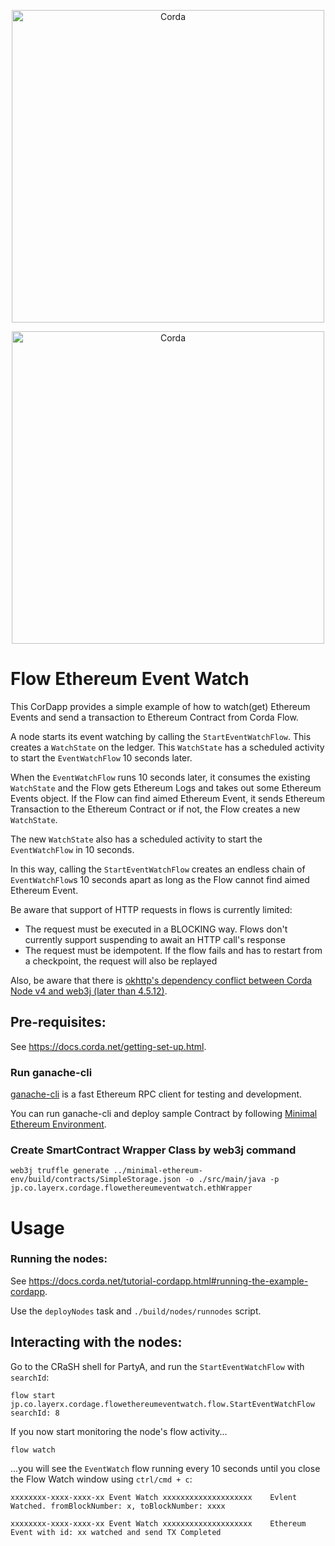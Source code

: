 <p align="center">
  <img src="https://www.corda.net/wp-content/uploads/2016/11/fg005_corda_b.png" alt="Corda" width="500">
</p>

<p align="center">
  <img src="https://ethereum.org/assets/img/ethereum-logo-landscape-purple.7c3c27fd.png" alt="Corda" width="500">
</p>

# Flow Ethereum Event Watch
This CorDapp provides a simple example of how to watch(get) Ethereum Events and send a transaction to Ethereum Contract from Corda Flow.

A node starts its event watching by calling the `StartEventWatchFlow`. This creates a `WatchState` on the ledger. This 
`WatchState` has a scheduled activity to start the `EventWatchFlow` 10 seconds later.

When the `EventWatchFlow` runs 10 seconds later, it consumes the existing `WatchState` and
the Flow gets Ethereum Logs and takes out some Ethereum Events object.
If the Flow can find aimed Ethereum Event, it sends Ethereum Transaction to the Ethereum Contract or if not, the Flow creates a new `WatchState`. 

The new `WatchState` also has a scheduled activity to start the `EventWatchFlow` in 10 seconds.

In this way, calling the `StartEventWatchFlow` creates an endless chain of `EventWatchFlow`s 10 seconds apart
as long as the Flow cannot find aimed Ethereum Event.


Be aware that support of HTTP requests in flows is currently limited:

- The request must be executed in a BLOCKING way. Flows don't currently support suspending to await an HTTP call's response
- The request must be idempotent. If the flow fails and has to restart from a checkpoint, the request will also be replayed

Also, be aware that there is [okhttp's dependency conflict between Corda Node v4 and web3j (later than 4.5.12)](https://github.com/web3j/web3j/issues/1167).


## Pre-requisites:
  
See https://docs.corda.net/getting-set-up.html.

### Run ganache-cli
[ganache-cli](https://github.com/trufflesuite/ganache-cli) is a fast Ethereum RPC client for testing and development.

You can run ganache-cli and deploy sample Contract by following [Minimal Ethereum Environment](https://github.com/LayerXcom/cordage/blob/master/minimal-ethereum-env/README.md).

### Create SmartContract Wrapper Class by web3j command
 
 ```
 web3j truffle generate ../minimal-ethereum-env/build/contracts/SimpleStorage.json -o ./src/main/java -p jp.co.layerx.cordage.flowethereumeventwatch.ethWrapper
 ```

# Usage

### Running the nodes:

See https://docs.corda.net/tutorial-cordapp.html#running-the-example-cordapp.

Use the `deployNodes` task and `./build/nodes/runnodes` script.

## Interacting with the nodes:

Go to the CRaSH shell for PartyA, and run the `StartEventWatchFlow` with `searchId`:

    flow start jp.co.layerx.cordage.flowethereumeventwatch.flow.StartEventWatchFlow searchId: 8

If you now start monitoring the node's flow activity...

    flow watch

...you will see the `EventWatch` flow running every 10 seconds until you close the Flow Watch window using `ctrl/cmd + c`:

    xxxxxxxx-xxxx-xxxx-xx Event Watch xxxxxxxxxxxxxxxxxxxx    Evlent Watched. fromBlockNumber: x, toBlockNumber: xxxx

    xxxxxxxx-xxxx-xxxx-xx Event Watch xxxxxxxxxxxxxxxxxxxx    Ethereum Event with id: xx watched and send TX Completed
